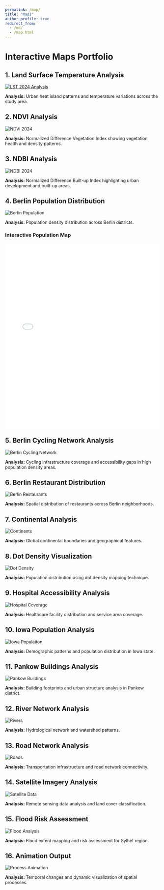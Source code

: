```yaml
---
permalink: /map/
title: "Maps"
author_profile: true
redirect_from:
  - /md/
  - /map.html
---
```


# Interactive Maps Portfolio

## 1. Land Surface Temperature Analysis
<!-- <img src="/images/LST2024.png" title="Land Surface Temperature 2024" alt="LST 2024 Analysis" style="float: left; margin-right: 10px;" />
![screenshot](/images/LST2024.png){: .align-right width="100px"} -->

<a href="/images/LST2024.png" target="_blank">
  <img title="Land Surface Temperature 2024" alt="LST 2024 Analysis" src="/images/LST2024.png">
</a>

**Analysis:** Urban heat island patterns and temperature variations across the study area.

## 2. NDVI Analysis
<img title="NDVI Analysis 2024" alt="NDVI 2024" src="/images/2024_ndvi.png">

**Analysis:** Normalized Difference Vegetation Index showing vegetation health and density patterns.

## 3. NDBI Analysis
<img title="NDBI Analysis 2024" alt="NDBI 2024" src="/images/2024_ndbi.png">

**Analysis:** Normalized Difference Built-up Index highlighting urban development and built-up areas.

## 4. Berlin Population Distribution
<img title="Berlin Population Distribution" alt="Berlin Population" src="/images/berlin_population.png">

**Analysis:** Population density distribution across Berlin districts.

### Interactive Population Map
<iframe src="/files/Berlin_Population_2022.html" width="100%" height="600" frameborder="0"></iframe>

## 5. Berlin Cycling Network Analysis
<img title="Berlin Cycling Network Coverage" alt="Berlin Cycling Network" src="/images/Berlin_cycling_network_&_pop.png">

**Analysis:** Cycling infrastructure coverage and accessibility gaps in high population density areas.

## 6. Berlin Restaurant Distribution
<img title="Berlin Restaurant Distribution" alt="Berlin Restaurants" src="/images/berlin_restaurants.png">

**Analysis:** Spatial distribution of restaurants across Berlin neighborhoods.

## 7. Continental Analysis
<img title="Continental Boundaries" alt="Continents" src="/images/continents.png">

**Analysis:** Global continental boundaries and geographical features.

## 8. Dot Density Visualization
<img title="Dot Density Population Map" alt="Dot Density" src="/images/dotdensity1.png">

**Analysis:** Population distribution using dot density mapping technique.

## 9. Hospital Accessibility Analysis
<img title="Hospital Coverage Analysis" alt="Hospital Coverage" src="/images/HOSPITAL2.png">

**Analysis:** Healthcare facility distribution and service area coverage.

## 10. Iowa Population Analysis
<img title="Iowa Population Distribution" alt="Iowa Population" src="/images/iowa2.png">

**Analysis:** Demographic patterns and population distribution in Iowa state.

## 11. Pankow Buildings Analysis
<img title="Pankow Building Footprints" alt="Pankow Buildings" src="/images/pankow_buildings.png">

**Analysis:** Building footprints and urban structure analysis in Pankow district.

## 12. River Network Analysis
<img title="River Network System" alt="Rivers" src="/images/Rivers.png">

**Analysis:** Hydrological network and watershed patterns.

## 13. Road Network Analysis
<img title="Road Network Infrastructure" alt="Roads" src="/images/roads.png">

**Analysis:** Transportation infrastructure and road network connectivity.

## 14. Satellite Imagery Analysis
<img title="Satellite Data Analysis" alt="Satellite Data" src="/images/snap2024-10-26-11-24-56.png">

**Analysis:** Remote sensing data analysis and land cover classification.

## 15. Flood Risk Assessment
<img title="Sylhet Flood Analysis" alt="Flood Analysis" src="/images/sylhetfloodjune.png">

**Analysis:** Flood extent mapping and risk assessment for Sylhet region.

## 16. Animation Output
<img title="Temporal Process Animation" alt="Process Animation" src="/images/output.gif">

**Analysis:** Temporal changes and dynamic visualization of spatial processes.